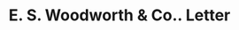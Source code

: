 ---
doi: 10.7916/D8RF767M
date_other: '1911'
date_other_textual: '1911'
form: correspondence
genre:
- Letters (correspondence)
name:
- E. S. Woodworth & Co.
object_in_context_url: https://biggert.cul.columbia.edu/items/view/ave_biggert_01811
subject_hierarchical_geographic:
- Minneapolis, Minnesota, United States
subject_name:
- E. S. Woodworth & Co.
title: E. S. Woodworth & Co.. Letter
sort_title: E. S. Woodworth & Co.. Letter
call_number: ave_biggert_01811
coordinates:
- 44.983333333333334,-93.26666666666667
pid: ave_biggert_01811
identifiers: ave_biggert_01811
thumbnail: https://derivativo-1.library.columbia.edu/iiif/2/ldpd:490878/full/!256,256/0/native.jpg
permalink: /biggert/ave_biggert_01811/
layout: iiif-image-page
---